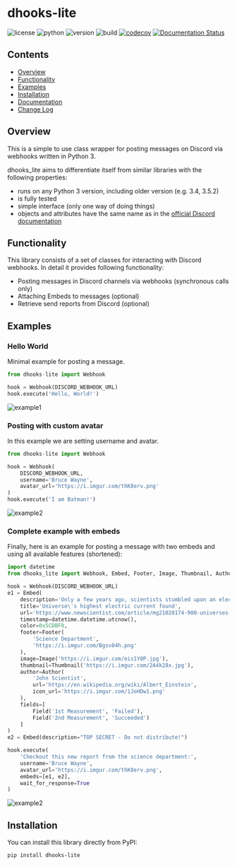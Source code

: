 # dhooks-lite

![license](https://img.shields.io/github/license/ErikKalkoken/dhooks-lite)
![python](https://img.shields.io/pypi/implementation/dhooks-lite)
![version](https://img.shields.io/pypi/v/dhooks-lite)
![build](https://api.travis-ci.org/ErikKalkoken/dhooks-lite.svg?branch=master)
[![codecov](https://codecov.io/gh/ErikKalkoken/dhooks-lite/branch/master/graph/badge.svg)](https://codecov.io/gh/ErikKalkoken/dhooks-lite)
[![Documentation Status](https://readthedocs.org/projects/dhooks-lite/badge/?version=latest)](https://dhooks-lite.readthedocs.io/en/latest/?badge=latest)

## Contents

- [Overview](#Overview)
- [Functionality](#functionality)
- [Examples](#examples)
- [Installation](#installation)
- [Documentation](https://dhooks-lite.readthedocs.io/en/latest/index.html)
- [Change Log](CHANGELOG.md)

## Overview

This is a simple to use class wrapper for posting messages on Discord via webhooks written in Python 3.

dhooks_lite aims to differentiate itself from similar libraries with the following properties:

- runs on any Python 3 version, including older version (e.g. 3.4, 3.5.2)
- is fully tested
- simple interface (only one way of doing things)
- objects and attributes have the same name as in the [official Discord documentation](https://discordapp.com/developers/docs/resources/webhook#execute-webhook)

## Functionality

This library consists of a set of classes for interacting with Discord webhooks. In detail it provides following functionality:

- Posting messages in Discord channels via webhooks (synchronous calls only)
- Attaching Embeds to messages (optional)
- Retrieve send reports from Discord (optional)

## Examples

### Hello World

Minimal example for posting a message.

```python
from dhooks-lite import Webhook

hook = Webhook(DISCORD_WEBHOOK_URL)
hook.execute('Hello, World!')
```

![example1](https://i.imgur.com/t3mxMAJ.png)

### Posting with custom avatar

In this example we are setting username and avatar.

```python
from dhooks-lite import Webhook

hook = Webhook(
    DISCORD_WEBHOOK_URL, 
    username='Bruce Wayne',
    avatar_url='https://i.imgur.com/thK8erv.png'
)
hook.execute('I am Batman!')
```

![example2](https://i.imgur.com/mseg2Yx.png)

### Complete example with embeds

Finally, here is an example for posting a message with two embeds and using all available features (shortened):

```python
import datetime
from dhooks_lite import Webhook, Embed, Footer, Image, Thumbnail, Author, Field

hook = Webhook(DISCORD_WEBHOOK_URL)
e1 = Embed(    
    description='Only a few years ago, scientists stumbled upon an electrical current of cosmic proportions.(...)',
    title='Universe\'s highest electric current found',
    url='https://www.newscientist.com/article/mg21028174-900-universes-highest-electric-current-found/',
    timestamp=datetime.datetime.utcnow(),
    color=0x5CDBF0,    
    footer=Footer(
        'Science Department', 
        'https://i.imgur.com/Bgsv04h.png'
    ),    
    image=Image('https://i.imgur.com/eis1Y0P.jpg'),
    thumbnail=Thumbnail('https://i.imgur.com/2A4k28x.jpg'),
    author=Author(
        'John Scientist', 
        url='https://en.wikipedia.org/wiki/Albert_Einstein',
        icon_url='https://i.imgur.com/1JoHDw1.png'
    ),    
    fields=[
        Field('1st Measurement', 'Failed'), 
        Field('2nd Measurement', 'Succeeded')
    ]
)
e2 = Embed(description="TOP SECRET - Do not distribute!")

hook.execute(
    'Checkout this new report from the science department:',
    username='Bruce Wayne',
    avatar_url='https://i.imgur.com/thK8erv.png', 
    embeds=[e1, e2], 
    wait_for_response=True
)
```

![example2](https://i.imgur.com/RoWBh2n.png)

## Installation

You can install this library directly from PyPI:

```bash
pip install dhooks-lite
```
